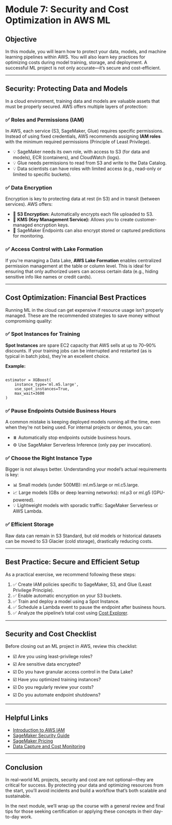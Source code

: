 <h1>Module 7: Security and Cost Optimization in AWS ML</h1>

<h2>Objective</h2>
<p>In this module, you will learn how to protect your data, models, and machine learning pipelines within AWS. You will also learn key practices for optimizing costs during model training, storage, and deployment. A successful ML project is not only accurate—it’s secure and cost-efficient.</p>

<hr>

<h2>Security: Protecting Data and Models</h2>
<p>In a cloud environment, training data and models are valuable assets that must be properly secured. AWS offers multiple layers of protection:</p>

<h3>✅ Roles and Permissions (IAM)</h3>
<p>In AWS, each service (S3, SageMaker, Glue) requires specific permissions. Instead of using fixed credentials, AWS recommends assigning <strong>IAM roles</strong> with the minimum required permissions (Principle of Least Privilege).</p>
<ul>
    <li>💡 SageMaker needs its own role, with access to S3 (for data and models), ECR (containers), and CloudWatch (logs).</li>
    <li>💡 Glue needs permissions to read from S3 and write to the Data Catalog.</li>
    <li>💡 Data scientists can have roles with limited access (e.g., read-only or limited to specific buckets).</li>
</ul>

<h3>✅ Data Encryption</h3>
<p>Encryption is key to protecting data at rest (in S3) and in transit (between services). AWS offers:</p>
<ul>
    <li>🔐 <strong>S3 Encryption:</strong> Automatically encrypts each file uploaded to S3.</li>
    <li>🔐 <strong>KMS (Key Management Service):</strong> Allows you to create customer-managed encryption keys.</li>
    <li>🔐 SageMaker Endpoints can also encrypt stored or captured predictions for monitoring.</li>
</ul>

<h3>✅ Access Control with Lake Formation</h3>
<p>If you're managing a Data Lake, <strong>AWS Lake Formation</strong> enables centralized permission management at the table or column level. This is ideal for ensuring that only authorized users can access certain data (e.g., hiding sensitive info like names or credit cards).</p>

<hr>

<h2>Cost Optimization: Financial Best Practices</h2>
<p>Running ML in the cloud can get expensive if resource usage isn’t properly managed. These are the recommended strategies to save money without compromising quality:</p>

<h3>✅ Spot Instances for Training</h3>
<p><strong>Spot Instances</strong> are spare EC2 capacity that AWS sells at up to 70–90% discounts. If your training jobs can be interrupted and restarted (as is typical in batch jobs), they’re an excellent choice.</p>

<p><strong>Example:</strong></p>
<pre><code>
estimator = XGBoost(
    instance_type='ml.m5.large',
    use_spot_instances=True,
    max_wait=3600
)
</code></pre>

<h3>✅ Pause Endpoints Outside Business Hours</h3>
<p>A common mistake is keeping deployed models running all the time, even when they’re not being used. For internal projects or demos, you can:</p>
<ul>
    <li>⏸️ Automatically stop endpoints outside business hours.</li>
    <li>⚙️ Use SageMaker Serverless Inference (only pay per invocation).</li>
</ul>

<h3>✅ Choose the Right Instance Type</h3>
<p>Bigger is not always better. Understanding your model’s actual requirements is key:</p>
<ul>
    <li>📊 Small models (under 500MB): ml.m5.large or ml.c5.large.</li>
    <li>📈 Large models (GBs or deep learning networks): ml.p3 or ml.g5 (GPU-powered).</li>
    <li>💡 Lightweight models with sporadic traffic: SageMaker Serverless or AWS Lambda.</li>
</ul>

<h3>✅ Efficient Storage</h3>
<p>Raw data can remain in S3 Standard, but old models or historical datasets can be moved to S3 Glacier (cold storage), drastically reducing costs.</p>

<hr>

<h2>Best Practice: Secure and Efficient Setup</h2>
<p>As a practical exercise, we recommend following these steps:</p>
<ol>
    <li>✅ Create IAM policies specific to SageMaker, S3, and Glue (Least Privilege Principle).</li>
    <li>✅ Enable automatic encryption on your S3 buckets.</li>
    <li>✅ Train and deploy a model using a Spot Instance.</li>
    <li>✅ Schedule a Lambda event to pause the endpoint after business hours.</li>
    <li>✅ Analyze the pipeline’s total cost using <a href="https://aws.amazon.com/cost-management/" target="_blank">Cost Explorer</a>.</li>
</ol>

<hr>

<h2>Security and Cost Checklist</h2>
<p>Before closing out an ML project in AWS, review this checklist:</p>
<ul>
    <li>☑️ Are you using least-privilege roles?</li>
    <li>☑️ Are sensitive data encrypted?</li>
    <li>☑️ Do you have granular access control in the Data Lake?</li>
    <li>☑️ Have you optimized training instances?</li>
    <li>☑️ Do you regularly review your costs?</li>
    <li>☑️ Do you automate endpoint shutdowns?</li>
</ul>

<hr>

<h2>Helpful Links</h2>
<ul>
    <li><a href="https://docs.aws.amazon.com/IAM/latest/UserGuide/introduction.html" target="_blank">Introduction to AWS IAM</a></li>
    <li><a href="https://docs.aws.amazon.com/sagemaker/latest/dg/security.html" target="_blank">SageMaker Security Guide</a></li>
    <li><a href="https://aws.amazon.com/sagemaker/pricing/" target="_blank">SageMaker Pricing</a></li>
    <li><a href="https://docs.aws.amazon.com/sagemaker/latest/dg/model-monitor-data-capture.html" target="_blank">Data Capture and Cost Monitoring</a></li>
</ul>

<hr>

<h2>Conclusion</h2>
<p>In real-world ML projects, security and cost are not optional—they are critical for success. 
By protecting your data and optimizing resources from the start, you’ll avoid incidents and build a workflow that’s both scalable and sustainable.</p>
<p>In the next module, we’ll wrap up the course with a general review and final tips for those seeking certification or applying these concepts in their day-to-day work.</p>
